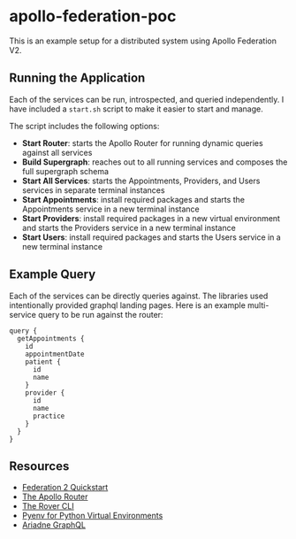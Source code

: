 # apollo-federation-poc

This is an example setup for a distributed system using Apollo Federation V2.

## Running the Application

Each of the services can be run, introspected, and queried independently. I have included a `start.sh` script to make it easier to start and manage.

The script includes the following options:
- **Start Router**: starts the Apollo Router for running dynamic queries against all services
- **Build Supergraph**: reaches out to all running services and composes the full supergraph schema
- **Start All Services**: starts the Appointments, Providers, and Users services in separate terminal instances
- **Start Appointments**: install required packages and starts the Appointments service in a new terminal instance
- **Start Providers**: install required packages in a new virtual environment and starts the Providers service in a new terminal instance
- **Start Users**: install required packages and starts the Users service in a new terminal instance

## Example Query

Each of the services can be directly queries against. The libraries used intentionally provided graphql landing pages. Here is an example multi-service query to be run against the router:

```
query {
  getAppointments {
    id
    appointmentDate
    patient {
      id
      name
    }
    provider {
      id
      name
      practice
    }
  }
}

```

## Resources

- [Federation 2 Quickstart](https://www.apollographql.com/docs/federation/quickstart/setup)
- [The Apollo Router](https://www.apollographql.com/docs/router)
- [The Rover CLI](https://www.apollographql.com/docs/rover)
- [Pyenv for Python Virtual Environments](https://github.com/pyenv/pyenv)
- [Ariadne GraphQL](https://ariadnegraphql.org/)